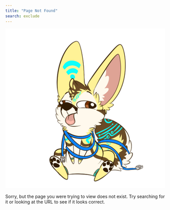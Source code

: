 ```yaml
---
title: "Page Not Found"
search: exclude
---  
```

<img src="images/cables.png">

Sorry, but the page you were trying to view does not exist. Try searching for it or looking at the URL to see if it looks correct.
